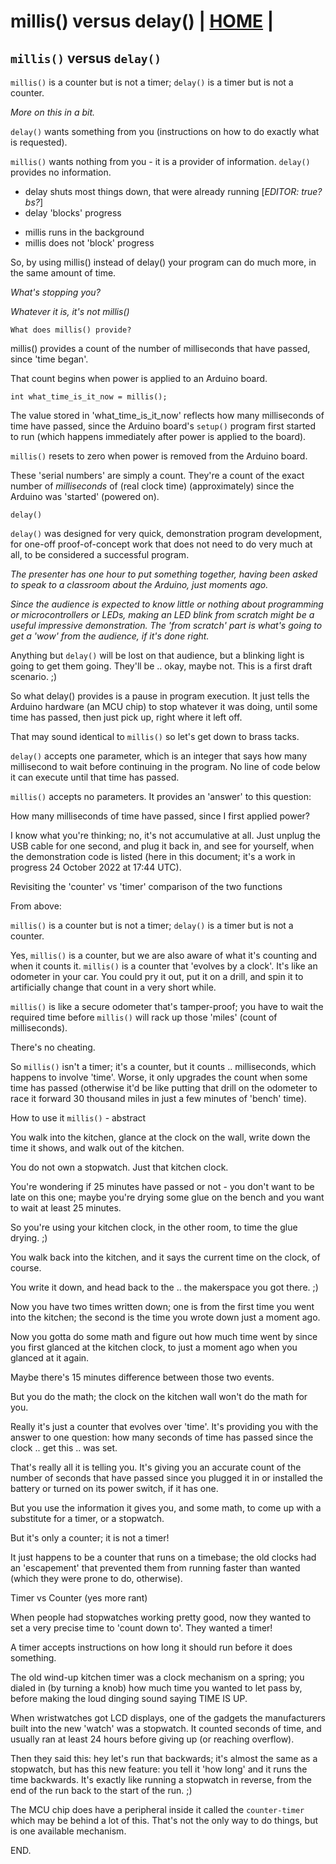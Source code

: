 # millis() versus delay() | [HOME](README.md) |

## `millis()` versus `delay()`

`millis()` is a counter but is not a timer;  `delay()` is a
timer but is not a counter.

<em>More on this in a bit.</em>


`delay()` wants something from you (instructions on how to do
exactly what is requested).

`millis()` wants nothing from you - it is a provider of
information.  `delay()` provides no information.


<ul>
 <li> delay shuts most things down, that were already running [<em>EDITOR: true? bs?</em>]
 <li> delay 'blocks' progress
</ul>
<p>
<ul>
 <li> millis runs in the background
 <li> millis does not 'block' progress
</ul>

So, by using millis() instead of delay() your program can do
much more, in the same amount of time.


*What's stopping you?*

*Whatever it is, it's not millis()*


`What does millis() provide?`

millis() provides a count of the number of milliseconds that
have passed, since 'time began'.

That count begins when power is applied to an Arduino board.

```
int what_time_is_it_now = millis();
```

The value stored in 'what_time_is_it_now' reflects how many
milliseconds of time have passed, since the Arduino board's
`setup()` program first started to run (which happens immediately
after power is applied to the board).

`millis()` resets to zero when power is removed from the Arduino
board.

These 'serial numbers' are simply a count.  They're a count
of the exact number of *milliseconds* of (real clock time)
(approximately) since the Arduino was 'started' (powered on).


`delay()`

`delay()` was designed for very quick, demonstration program
development, for one-off proof-of-concept work that does not need
to do very much at all, to be considered a successful program.

<em>The presenter has one hour to put something together, having been
asked to speak to a classroom about the Arduino, just moments ago.</em>

<em>Since the audience is expected to know little or nothing about
programming or microcontrollers or LEDs, making an LED blink from
scratch might be a useful impressive demonstration.  The 'from
scratch' part is what's going to get a 'wow' from the audience,
if it's done right.</em>

Anything but `delay()` will be lost on that audience, but a
blinking light is going to get them going.  They'll be .. okay,
maybe not.  This is a first draft scenario. ;)

So what delay() provides is a pause in program execution. It
just tells the Arduino hardware (an MCU chip) to stop whatever
it was doing, until some time has passed, then just pick up,
right where it left off.


That may sound identical to `millis()` so let's get down to
brass tacks.

`delay()` accepts one parameter, which is an integer that says
how many millisecond to wait before continuing in the program.
No line of code below it can execute until that time has passed.

`millis()` accepts no parameters.  It provides an 'answer'
to this question:

How many milliseconds of time have passed, since I first applied
power?

I know what you're thinking; no, it's not accumulative at all.
Just unplug the USB cable for one second, and plug it back in,
and see for yourself, when the demonstration code is listed
(here in this document; it's a work in progress 24 October 2022
at 17:44 UTC).


Revisiting the 'counter' vs 'timer' comparison of the two
functions

From above:

`millis()` is a counter but is not a timer;  `delay()` is a
timer but is not a counter.

Yes, `millis()` is a counter, but we are also aware of what it's
counting and when it counts it.  `millis()` is a counter that
'evolves by a clock'.  It's like an odometer in your car.
You could pry it out, put it on a drill, and spin it to
artificially change that count in a very short while.

`millis()` is like a secure odometer that's tamper-proof; you
have to wait the required time before `millis()` will rack up
those 'miles' (count of milliseconds).

There's no cheating.

So `millis()` isn't a timer; it's a counter, but it counts
.. milliseconds, which happens to involve 'time'.  Worse, it only
upgrades the count when some time has passed (otherwise it'd be
like putting that drill on the odometer to race it forward 30
thousand miles in just a few minutes of 'bench' time).


How to use it `millis()` - abstract

You walk into the kitchen, glance at the clock on the wall,
write down the time it shows, and walk out of the kitchen.

You do not own a stopwatch.  Just that kitchen clock.

You're wondering if 25 minutes have passed or not - you don't
want to be late on this one; maybe you're drying some glue on
the bench and you want to wait at least 25 minutes.

So you're using your kitchen clock, in the other room, to time
the glue drying. ;)

You walk back into the kitchen, and it says the current time on
the clock, of course.

You write it down, and head back to the .. the makerspace you
got there. ;)

Now you have two times written down; one is from the first time
you went into the kitchen; the second is the time you wrote down
just a moment ago.

Now you gotta do some math and figure out how much time went by
since you first glanced at the kitchen clock, to just a moment
ago when you glanced at it again.

Maybe there's 15 minutes difference between those two events.

But you do the math; the clock on the kitchen wall won't do the
math for you.

Really it's just a counter that evolves over 'time'.  It's
providing you with the answer to one question: how many seconds
of time has passed since the clock
 .. get this .. was set.

That's really all it is telling you.  It's giving you an accurate
count of the number of seconds that have passed since you plugged
it in or installed the battery or turned on its power switch,
if it has one.

But you use the information it gives you, and some math, to come
up with a substitute for a timer, or a stopwatch.

But it's only a counter; it is not a timer!

It just happens to be a counter that runs on a timebase; the
old clocks had an 'escapement' that prevented them from running
faster than wanted (which they were prone to do, otherwise).


Timer vs Counter (yes more rant)

When people had stopwatches working pretty good, now they wanted
to set a very precise time to 'count down to'.  They wanted
a timer!

A timer accepts instructions on how long it should run before
it does something.

The old wind-up kitchen timer was a clock mechanism on a spring;
you dialed in (by turning a knob) how much time you wanted to let
pass by, before making the loud dinging sound saying TIME IS UP.

When wristwatches got LCD displays, one of the gadgets the
manufacturers built into the new 'watch' was a stopwatch.
It counted seconds of time, and usually ran at least 24 hours
before giving up (or reaching overflow).

Then they said this: hey let's run that backwards; it's almost
the same as a stopwatch, but has this new feature: you tell it
'how long' and it runs the time backwards.  It's exactly like
running a stopwatch in reverse, from the end of the run back to
the start of the run. ;)

The MCU chip does have a peripheral inside it called the
`counter-timer` which may be behind a lot of this.  That's not
the only way to do things, but is one available mechanism.

END.
